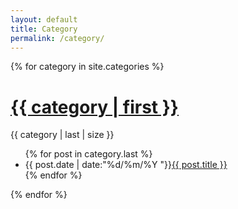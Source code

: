 ```yaml
---
layout: default
title: Category
permalink: /category/
---
```


{% for category in site.categories %}
<h1><a href="{{ site.baseurl }}/myhtml/test.html">{{ category | first }}</a></h1>
<span>{{ category | last | size }}</span>
<ul class="arc-list">
	{% for post in category.last %}
		<li>{{ post.date | date:"%d/%m/%Y "}}<a href="{{ post.url }}">{{ post.title }}</a></li>
	{% endfor %}
</ul>
{% endfor %}
